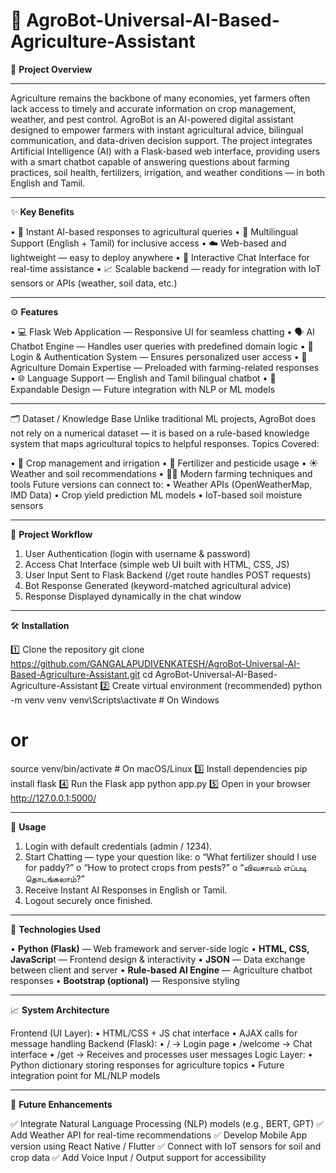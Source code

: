 # 🌾 AgroBot-Universal-AI-Based-Agriculture-Assistant

🔹 **Project Overview**
_______________________________________________________________________________________________________________________________________________________________

Agriculture remains the backbone of many economies, yet farmers often lack access to timely and accurate information on crop management, weather, and pest control.
AgroBot is an AI-powered digital assistant designed to empower farmers with instant agricultural advice, bilingual communication, and data-driven decision support.
The project integrates Artificial Intelligence (AI) with a Flask-based web interface, providing users with a smart chatbot capable of answering questions about farming practices, soil health, fertilizers, irrigation, and weather conditions — in both English and Tamil.
________________________________________________________________________________________________________________________________________________________________

✨ **Key Benefits**

• 🤖 Instant AI-based responses to agricultural queries
• 🌱 Multilingual Support (English + Tamil) for inclusive access
• ☁️ Web-based and lightweight — easy to deploy anywhere
• 💬 Interactive Chat Interface for real-time assistance
• 📈 Scalable backend — ready for integration with IoT sensors or APIs (weather, soil data, etc.)
________________________________________________________________________________________________________________________________________________________________

⚙️ **Features**

• 💻 Flask Web Application — Responsive UI for seamless chatting
• 🗣️ AI Chatbot Engine — Handles user queries with predefined domain logic
• 🔐 Login & Authentication System — Ensures personalized user access
• 🌾 Agriculture Domain Expertise — Preloaded with farming-related responses
• 🌐 Language Support — English and Tamil bilingual chatbot
• 🧠 Expandable Design — Future integration with NLP or ML models
_______________________________________________________________________________________________________________________________________________________________

🗂️ Dataset / Knowledge Base
Unlike traditional ML projects, AgroBot does not rely on a numerical dataset — it is based on a rule-based knowledge system that maps agricultural topics to helpful responses.
Topics Covered:

•	🌾 Crop management and irrigation
•	🌱 Fertilizer and pesticide usage
•	☀️ Weather and soil recommendations
•	🧑‍🌾 Modern farming techniques and tools
Future versions can connect to:
• Weather APIs (OpenWeatherMap, IMD Data)
• Crop yield prediction ML models
• IoT-based soil moisture sensors
________________________________________________________________________________________________________________________________________________________________

🧩 **Project Workflow**

1.	User Authentication (login with username & password)
2.	Access Chat Interface (simple web UI built with HTML, CSS, JS)
3.	User Input Sent to Flask Backend (/get route handles POST requests)
4.	Bot Response Generated (keyword-matched agricultural advice)
5.	Response Displayed dynamically in the chat window
________________________________________________________________________________________________________________________________________________________________

🛠 **Installation**

1️⃣ Clone the repository
git clone https://github.com/GANGALAPUDIVENKATESH/AgroBot-Universal-AI-Based-Agriculture-Assistant.git
cd AgroBot-Universal-AI-Based-Agriculture-Assistant
2️⃣ Create virtual environment (recommended)
python -m venv venv
venv\Scripts\activate    # On Windows
# or
source venv/bin/activate  # On macOS/Linux
3️⃣ Install dependencies
pip install flask
4️⃣ Run the Flask app
python app.py
5️⃣ Open in your browser
http://127.0.0.1:5000/
________________________________________________________________________________________________________________________________________________________________

💬 **Usage**

1.	Login with default credentials (admin / 1234).
2.	Start Chatting — type your question like:
o	“What fertilizer should I use for paddy?”
o	“How to protect crops from pests?”
o	“விவசாயம் எப்படி தொடங்கலாம்?”
3.	Receive Instant AI Responses in English or Tamil.
4.	Logout securely once finished.
________________________________________________________________________________________________________________________________________________________________
🚀 **Technologies Used**

• **Python (Flask)** — Web framework and server-side logic
• **HTML, CSS, JavaScrip**t — Frontend design & interactivity
• **JSON** — Data exchange between client and server
• **Rule-based AI Engine** — Agriculture chatbot responses
• **Bootstrap (optional)** — Responsive styling
__________________________________________________________________________________________________________________________________________________________________

📈 **System Architecture**

Frontend (UI Layer):
•	HTML/CSS + JS chat interface
•	AJAX calls for message handling
Backend (Flask):
•	/ → Login page
•	/welcome → Chat interface
•	/get → Receives and processes user messages
Logic Layer:
•	Python dictionary storing responses for agriculture topics
•	Future integration point for ML/NLP models
________________________________________________________________________________________________________________________________________________________________

🧠 **Future Enhancements**

✅ Integrate Natural Language Processing (NLP) models (e.g., BERT, GPT)
✅ Add Weather API for real-time recommendations
✅ Develop Mobile App version using React Native / Flutter
✅ Connect with IoT sensors for soil and crop data
✅ Add Voice Input / Output support for accessibility
